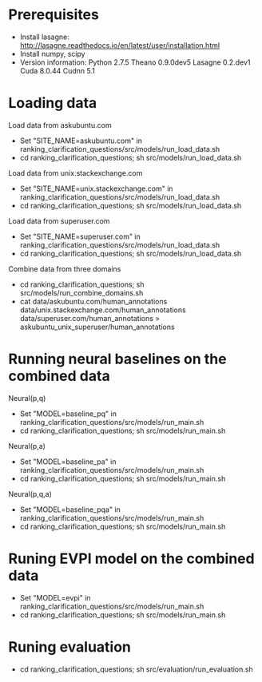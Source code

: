 # Prerequisites

* Install lasagne: http://lasagne.readthedocs.io/en/latest/user/installation.html
* Install numpy, scipy
* Version information:
Python 2.7.5
Theano 0.9.0dev5
Lasagne 0.2.dev1
Cuda 8.0.44
Cudnn 5.1

# Loading data 

Load data from askubuntu.com

* Set "SITE_NAME=askubuntu.com" in ranking_clarification_questions/src/models/run_load_data.sh 
* cd ranking_clarification_questions; sh src/models/run_load_data.sh

Load data from unix.stackexchange.com

* Set "SITE_NAME=unix.stackexchange.com" in ranking_clarification_questions/src/models/run_load_data.sh 
* cd ranking_clarification_questions; sh src/models/run_load_data.sh

Load data from superuser.com

* Set "SITE_NAME=superuser.com" in ranking_clarification_questions/src/models/run_load_data.sh 
* cd ranking_clarification_questions; sh src/models/run_load_data.sh

Combine data from three domains

* cd ranking_clarification_questions; sh src/models/run_combine_domains.sh
* cat data/askubuntu.com/human_annotations data/unix.stackexchange.com/human_annotations data/superuser.com/human_annotations > askubuntu_unix_superuser/human_annotations

# Running neural baselines on the combined data

Neural(p,q)

* Set "MODEL=baseline_pq" in ranking_clarification_questions/src/models/run_main.sh
* cd ranking_clarification_questions; sh src/models/run_main.sh

Neural(p,a)

* Set "MODEL=baseline_pa" in ranking_clarification_questions/src/models/run_main.sh
* cd ranking_clarification_questions; sh src/models/run_main.sh

Neural(p,q,a)

* Set "MODEL=baseline_pqa" in ranking_clarification_questions/src/models/run_main.sh
* cd ranking_clarification_questions; sh src/models/run_main.sh

# Runing EVPI model on the combined data

* Set "MODEL=evpi" in ranking_clarification_questions/src/models/run_main.sh
* cd ranking_clarification_questions; sh src/models/run_main.sh

# Runing evaluation

* cd ranking_clarification_questions; sh src/evaluation/run_evaluation.sh
